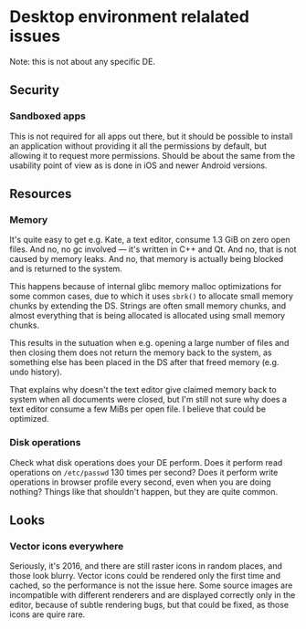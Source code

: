 # Desktop environment relalated issues

Note: this is not about any specific DE.

## Security

### Sandboxed apps
  
This is not required for all apps out there, but it should be possible to install an application
without providing it all the permissions by default, but allowing it to request more permissions.
Should be about the same from the usability point of view as is done in iOS and newer Android versions.

## Resources

### Memory

It's quite easy to get e.g. Kate, a text editor, consume 1.3 GiB on zero open files.
And no, no gc involved — it's written in C++ and Qt.
And no, that is not caused by memory leaks.
And no, that memory is actually being blocked and is returned to the system.

This happens because of internal glibc memory malloc optimizations for some common cases,
due to which it uses `sbrk()` to allocate small memory chunks by extending the DS.
Strings are often small memory chunks,
and almost everything that is being allocated is allocated using small memory chunks.

This results in the sutuation when e.g. opening a large number of files and then closing them does not return the
memory back to the system, as something else has been placed in the DS after that freed memory (e.g. undo history).

That explains why doesn't the text editor give claimed memory back to system when all documents were closed,
but I'm still not sure why does a text editor consume a few MiBs per open file. I believe that could be optimized.

### Disk operations

Check what disk operations does your DE perform.
Does it perform read operations on `/etc/passwd` 130 times per second?
Does it perform write operations in browser profile every second, even when you are doing nothing?
Things like that shouldn't happen, but they are quite common.

## Looks

### Vector icons everywhere

Seriously, it's 2016, and there are still raster icons in random places, and those look blurry.
Vector icons could be rendered only the first time and cached, so the performance is not the issue here.
Some source images are incompatible with different renderers and are displayed correctly only in the editor,
because of subtle rendering bugs, but that could be fixed, as those icons are quire rare.
